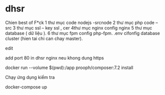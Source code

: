 # dhsr
Chien best of F*ck
1 thư mục code nodejs -srcnode
2 thư mục php code – src
3 thư mục ssl – key ssl , cer
4thư mục nginx config  nginx
5 thư mục database ( dữ liệu  ).
6 thư mục fpm config php-fpm.
.env cifonfig database cluster (hien tai chi can chay master).
 
edit 

add port 80 in dhsr nginx neu khong dung https

docker run --volume $(pwd):/app prooph/composer:7.2 install

Chạy ứng dụng kiểm tra
 
 docker-compose up
